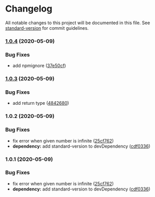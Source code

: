# Changelog

All notable changes to this project will be documented in this file. See [standard-version](https://github.com/conventional-changelog/standard-version) for commit guidelines.

### [1.0.4](https://github.com/bravemaster619/safe-number/compare/v1.0.3...v1.0.4) (2020-05-09)


### Bug Fixes

* add npmignore ([37e50cf](https://github.com/bravemaster619/safe-number/commit/37e50cf3bdf576be9542c9aca0879653b256ac91))

### [1.0.3](https://github.com/bravemaster619/safe-number/compare/v1.0.2...v1.0.3) (2020-05-09)


### Bug Fixes

* add return type ([4842680](https://github.com/bravemaster619/safe-number/commit/4842680f01cf123b48ac7d76b094b6d6cfeed442))

### 1.0.2 (2020-05-09)


### Bug Fixes

* fix error when given number is infinite ([25cf762](https://github.com/bravemaster619/safe-number/commit/25cf762a75849af3369cea4cd9c00ea8dfdf0da5))
* **dependency:** add standard-version to devDependency ([cdf0336](https://github.com/bravemaster619/safe-number/commit/cdf0336d5af2e57c92d07b73d9750114ed1980f3))

### 1.0.1 (2020-05-09)


### Bug Fixes

* fix error when given number is infinite ([25cf762](https://github.com/bravemaster619/safe-number/commit/25cf762a75849af3369cea4cd9c00ea8dfdf0da5))
* **dependency:** add standard-version to devDependency ([cdf0336](https://github.com/bravemaster619/safe-number/commit/cdf0336d5af2e57c92d07b73d9750114ed1980f3))
